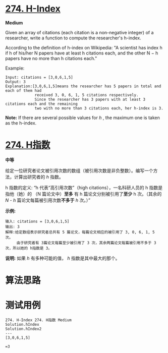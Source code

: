 # [274. H-Index][enTitle]

**Medium**

Given an array of citations (each citation is a non-negative integer) of a researcher, write a function to compute the researcher's h-index.

According to the definition of h-index on Wikipedia: "A scientist has index h if h of his/her N papers have at least h citations each, and the other N − h papers have no more than h citations each."

Example:

```
Input: citations = [3,0,6,1,5]
Output: 3 
Explanation:[3,0,6,1,5]means the researcher has 5 papers in total and each of them had 
             received 3, 0, 6, 1, 5 citations respectively. 
             Since the researcher has 3 papers with at least 3 citations each and the remaining 
             two with no more than 3 citations each, her h-index is 3.
```

**Note:** If there are several possible values for  *h* , the maximum one is taken as the h-index.


# [274. H指数][cnTitle]

**中等**

给定一位研究者论文被引用次数的数组（被引用次数是非负整数）。编写一个方法，计算出研究者的  *h* 指数。

h 指数的定义: “h 代表“高引用次数”（high citations），一名科研人员的 h 指数是指他（她）的 （N 篇论文中）**至多** 有 h 篇论文分别被引用了**至少**  h 次。（其余的  *N - h* 篇论文每篇被引用次数**不多于**  *h* 次。）”



**示例:** 

```
输入: citations = [3,0,6,1,5]
输出: 3 
解释:给定数组表示研究者总共有 5 篇论文，每篇论文相应的被引用了 3, 0, 6, 1, 5 次。
     由于研究者有 3篇论文每篇至少被引用了 3 次，其余两篇论文每篇被引用不多于 3 次，所以她的 h指数是 3。
```



**说明:** 如果  *h* 有多种可能的值， *h*  指数是其中最大的那个。




# 算法思路

# 测试用例
```
274. H-Index 274. H指数 Medium
Solution.hIndex
Solution.hIndex2
---
[3,0,6,1,5]

=3
```

[enTitle]: https://leetcode.com/problems/h-index/
[cnTitle]: https://leetcode-cn.com/problems/h-index/
